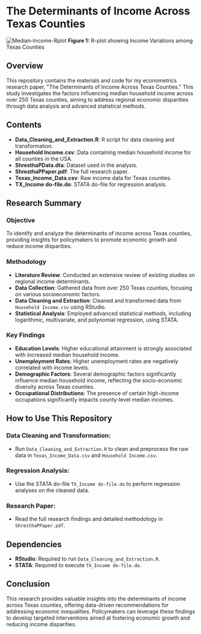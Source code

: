 # The Determinants of Income Across Texas Counties
![Median-Income-Rplot](https://github.com/pranjalshrestha/The-Determinants-of-Income-Across-Texas-Counties/assets/135492582/16acc40c-2bef-407e-b97f-98f49a43257f)
**Figure 1:** R-plot showing Income Variations among Texas Counties

## Overview

This repository contains the materials and code for my econometrics research paper, "The Determinants of Income Across Texas Counties." This study investigates the factors influencing median household income across over 250 Texas counties, aiming to address regional economic disparities through data analysis and advanced statistical methods.

## Contents
- **Data_Cleaning_and_Extraction.R**: R script for data cleaning and transformation.
- **Household Income.csv**: Data containing median household income for all counties in the USA.
- **ShresthaPData.dta**: Dataset used in the analysis.
- **ShresthaPPaper.pdf**: The full research paper.
- **Texas_Income_Data.csv**: Raw income data for Texas counties.
- **TX_Income do-file.do**: STATA do-file for regression analysis.

## Research Summary

### Objective
To identify and analyze the determinants of income across Texas counties, providing insights for policymakers to promote economic growth and reduce income disparities.

### Methodology
- **Literature Review**: Conducted an extensive review of existing studies on regional income determinants.
- **Data Collection**: Gathered data from over 250 Texas counties, focusing on various socioeconomic factors.
- **Data Cleaning and Extraction**: Cleaned and transformed data from `Household Income.csv` using RStudio.
- **Statistical Analysis**: Employed advanced statistical methods, including logarithmic, multivariate, and polynomial regression, using STATA.

### Key Findings
- **Education Levels**: Higher educational attainment is strongly associated with increased median household income.
- **Unemployment Rates**: Higher unemployment rates are negatively correlated with income levels.
- **Demographic Factors**: Several demographic factors significantly influence median household income, reflecting the socio-economic diversity across Texas counties.
- **Occupational Distributions**: The presence of certain high-income occupations significantly impacts county-level median incomes.

## How to Use This Repository

### Data Cleaning and Transformation:
- Run `Data_Cleaning_and_Extraction.R` to clean and preprocess the raw data in `Texas_Income_Data.csv` and `Household Income.csv`.

### Regression Analysis:
- Use the STATA do-file `TX_Income do-file.do` to perform regression analyses on the cleaned data.

### Research Paper:
- Read the full research findings and detailed methodology in `ShresthaPPaper.pdf`.

## Dependencies
- **RStudio**: Required to run `Data_Cleaning_and_Extraction.R`.
- **STATA**: Required to execute `TX_Income do-file.do`.

## Conclusion
This research provides valuable insights into the determinants of income across Texas counties, offering data-driven recommendations for addressing economic inequalities. Policymakers can leverage these findings to develop targeted interventions aimed at fostering economic growth and reducing income disparities.
